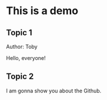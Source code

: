 # This is a demo

## Topic 1

Author: Toby

Hello, everyone!

## Topic 2

I am gonna show you about the Github.